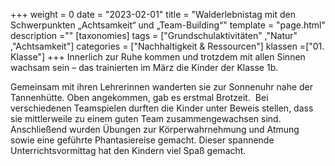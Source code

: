 +++
weight = 0
date = "2023-02-01"
title = "Walderlebnistag mit den Schwerpunkten „Achtsamkeit“ und „Team-Building“"
template = "page.html"
description =""
[taxonomies]
tags = ["Grundschulaktivitäten" ,"Natur" ,"Achtsamkeit"]
categories = ["Nachhaltigkeit & Ressourcen"]
klassen =["01. Klasse"]
+++
Innerlich zur Ruhe kommen und trotzdem mit allen Sinnen wachsam sein – das trainierten im März die Kinder der Klasse 1b.

<!-- more -->

Gemeinsam mit ihren Lehrerinnen wanderten sie zur Sonnenuhr nahe der Tannenhütte. Oben angekommen, gab es erstmal Brotzeit.  Bei verschiedenen Teamspielen durften die Kinder unter Beweis stellen, dass sie mittlerweile zu einem guten Team zusammengewachsen sind. Anschließend wurden Übungen zur Körperwahrnehmung und Atmung sowie eine geführte Phantasiereise gemacht. Dieser spannende Unterrichtsvormittag hat den Kindern viel Spaß gemacht.